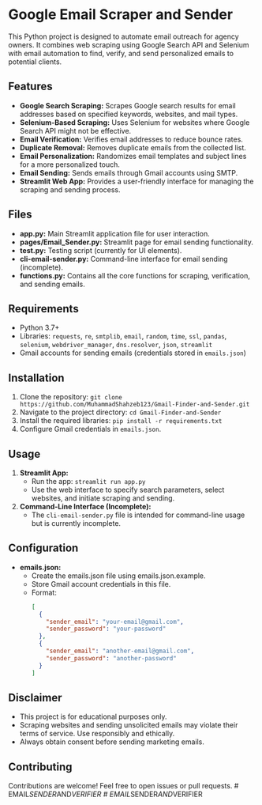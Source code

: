 # Google Email Scraper and Sender

This Python project is designed to automate email outreach for agency owners. It combines web scraping using Google Search API and Selenium with email automation to find, verify, and send personalized emails to potential clients.

## Features

- **Google Search Scraping:** Scrapes Google search results for email addresses based on specified keywords, websites, and mail types.
- **Selenium-Based Scraping:** Uses Selenium for websites where Google Search API might not be effective.
- **Email Verification:** Verifies email addresses to reduce bounce rates.
- **Duplicate Removal:** Removes duplicate emails from the collected list.
- **Email Personalization:** Randomizes email templates and subject lines for a more personalized touch.
- **Email Sending:** Sends emails through Gmail accounts using SMTP.
- **Streamlit Web App:** Provides a user-friendly interface for managing the scraping and sending process.

## Files

- **app.py:** Main Streamlit application file for user interaction.
- **pages/Email_Sender.py:** Streamlit page for email sending functionality.
- **test.py:** Testing script (currently for UI elements).
- **cli-email-sender.py:** Command-line interface for email sending (incomplete).
- **functions.py:** Contains all the core functions for scraping, verification, and sending emails.

## Requirements

- Python 3.7+
- Libraries: `requests`, `re`, `smtplib`, `email`, `random`, `time`, `ssl`, `pandas`, `selenium`, `webdriver_manager`, `dns.resolver`, `json`, `streamlit`
- Gmail accounts for sending emails (credentials stored in `emails.json`)

## Installation

1. Clone the repository: `git clone https://github.com/MuhammadShahzeb123/Gmail-Finder-and-Sender.git`
2. Navigate to the project directory: `cd Gmail-Finder-and-Sender`
3. Install the required libraries: `pip install -r requirements.txt`
4. Configure Gmail credentials in `emails.json`.

## Usage

1. **Streamlit App:**
   - Run the app: `streamlit run app.py`
   - Use the web interface to specify search parameters, select websites, and initiate scraping and sending.
2. **Command-Line Interface (Incomplete):**
   - The `cli-email-sender.py` file is intended for command-line usage but is currently incomplete.

## Configuration

- **emails.json:**
  - Create the emails.json file using emails.json.example.
  - Store Gmail account credentials in this file.
  - Format:
    ```json
    [
      {
        "sender_email": "your-email@gmail.com",
        "sender_password": "your-password"
      },
      {
        "sender_email": "another-email@gmail.com",
        "sender_password": "another-password"
      }
    ]
    ```

## Disclaimer

- This project is for educational purposes only.
- Scraping websites and sending unsolicited emails may violate their terms of service. Use responsibly and ethically.
- Always obtain consent before sending marketing emails.

## Contributing

Contributions are welcome! Feel free to open issues or pull requests.
#   E M A I L _ S E N D E R _ A N D _ V E R I F I E R  
 #   E M A I L _ S E N D E R _ A N D _ V E R I F I E R  
 